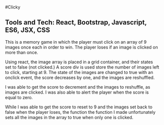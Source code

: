 
#Clicky

## Tools and Tech: React, Bootstrap, Javascript, ES6, JSX, CSS

This is a memory game in which the player must click on an array of 9 images once each in order to win. The player loses if an image is clicked on more than once.

Using react, the image array is placed in a grid container, and their states set to false (not clicked.) A score div is used store the number of images left to click, starting at 9. The state of the images are changed to true with an onclick event, the score decreases by one, and the images are reshuffled.

I was able to get the score to decrement and the images to reshuffle, as images are clicked. I was also able to alert the player when the score is equal to zero. 

While I was able to get the score to reset to 9 and the images set back to false when the player loses, the function 
the function I made unfortunately sets all the images in the array to true when only one is clicked.
